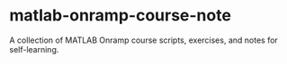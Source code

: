 # matlab-onramp-course-note
A collection of MATLAB Onramp course scripts, exercises, and notes for self-learning.
